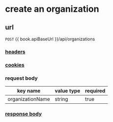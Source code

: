 # create an organization

## url

`POST` {{ book.apiBaseUrl }}/api/organizations

### [headers](../request/headers.html)

### [cookies](../request/cookies.html)

### request body

key name | value type | required
--- | --- | ---
organizationName | string | true

### [response body](../response.html)
